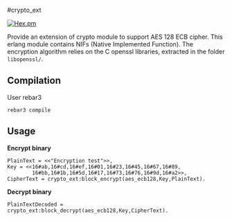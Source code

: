 #crypto_ext

[![Hex.pm](https://img.shields.io/hexpm/v/crypto_ext.svg?style=flat-square)](https://hex.pm/packages/crypto_ext)

Provide an extension of crypto module to support AES 128 ECB cipher. This erlang module contains NIFs (Native Implemented Function). The encryption algorithm relies on the C openssl libraries, extracted in the folder `libopenssl/`.

## Compilation

User rebar3

	rebar3 compile

## Usage

**Encrypt binary**

	PlainText = <<"Encryption test">>,
	Key = <<16#ab,16#cd,16#ef,16#01,16#23,16#45,16#67,16#89,
			16#bb,16#1b,16#5d,16#17,16#73,16#76,16#9d,16#a2>>,
	CipherText = crypto_ext:block_encrypt(aes_ecb128,Key,PlainText).


**Decrypt binary**

	PlainTextDecoded = crypto_ext:block_decrypt(aes_ecb128,Key,CipherText).
